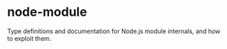 node-module
===========

Type definitions and documentation for Node.js module internals, and how to exploit them.
